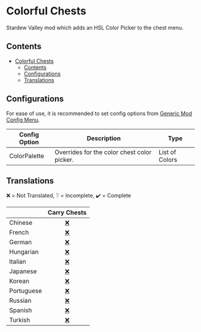 # Colorful Chests

Stardew Valley mod which adds an HSL Color Picker to the chest menu.

## Contents

- [Colorful Chests](#colorful-chests)
  - [Contents](#contents)
  - [Configurations](#configurations)
  - [Translations](#translations)

## Configurations

For ease of use, it is recommended to set config options
from [Generic Mod Config Menu](https://www.nexusmods.com/stardewvalley/mods/5098).

<table>
<thead>
<tr>
<th>Config Option</th>
<th>Description</th>
<th>Type</th>
</tr>
</thead>
<tbody>
<tr>
<td>ColorPalette</td>
<td>Overrides for the color chest color picker.</td>
<td>List of Colors</td>
</tr>
</tbody>
</table>

## Translations

❌️ = Not Translated, ❔ = Incomplete, ✔️ = Complete

|            |         Carry Chests          |
| :--------- | :---------------------------: |
| Chinese    | [❌️](ColorfulChests/i18n/zh.json) |
| French     | [❌️](ColorfulChests/i18n/fr.json) |
| German     | [❌️](ColorfulChests/i18n/de.json) |
| Hungarian  | [❌️](ColorfulChests/i18n/hu.json) |
| Italian    | [❌️](ColorfulChests/i18n/it.json) |
| Japanese   | [❌️](ColorfulChests/i18n/ja.json) |
| Korean     | [❌️](ColorfulChests/i18n/ko.json) |
| Portuguese | [❌️](ColorfulChests/i18n/pt.json) |
| Russian    | [❌️](ColorfulChests/i18n/ru.json) |
| Spanish    | [❌️](ColorfulChests/i18n/es.json) |
| Turkish    | [❌️](ColorfulChests/i18n/tr.json) |